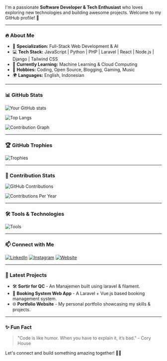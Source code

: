 

I'm a passionate **Software Developer & Tech Enthusiast** who loves exploring new technologies and building awesome projects. Welcome to my GitHub profile! 🚀

---

### 🔥 About Me
- 🎯 **Specialization:** Full-Stack Web Development & AI
- 💻 **Tech Stack:** JavaScript | Python | PHP | Laravel | React | Node.js | Django | Tailwind CSS
- 🌱 **Currently Learning:** Machine Learning & Cloud Computing
- 🎨 **Hobbies:** Coding, Open Source, Blogging, Gaming, Music
- 🌍 **Languages:** English, Indonesian

---

### 📊 GitHub Stats
![Your GitHub stats](https://github-readme-stats.vercel.app/api?username=Nurhasan12&show_icons=true&theme=tokyonight)

![Top Langs](https://github-readme-stats.vercel.app/api/top-langs/?username=Nurhasan12&layout=compact&theme=tokyonight)

![Contribution Graph](https://github-readme-activity-graph.vercel.app/graph?username=Nurhasan12&theme=github-dark)

---

### 🏆 GitHub Trophies
![Trophies](https://github-profile-trophy.vercel.app/?username=Nurhasan12&theme=onedark)

---

### 🚀 Contribution Stats
![GitHub Contributions](https://github-readme-streak-stats.herokuapp.com/?user=Nurhasan12&theme=tokyonight)

![Contributions Per Year](https://github-readme-stats.vercel.app/api?username=Nurhasan12&show_icons=true&include_all_commits=true&count_private=true&theme=tokyonight)

---

### 🛠 Tools & Technologies
![Tools](https://skillicons.dev/icons?i=html,css,js,react,vue,php,laravel,nodejs,mysql,mongodb,python,django,git,github,vscode,tailwind,docker)

---

### 📫 Connect with Me
[![LinkedIn](https://img.shields.io/badge/LinkedIn-%230077B5.svg?style=for-the-badge&logo=linkedin&logoColor=white)](https://www.linkedin.com/in/nurhasan)
[![Instagram](https://img.shields.io/badge/Instagram-%23E4405F.svg?style=for-the-badge&logo=instagram&logoColor=white)](https://instagram.com/nurhasan12_)
[![Website](https://img.shields.io/badge/Portfolio-%23000000.svg?style=for-the-badge&logo=firefox&logoColor=white)](https://nurhasan-portofolio)

---

### 🚀 Latest Projects
- 🛠 **Sortir for QC** - An Manajemen built using laravel & filament.
- 📱 **Booking System Web App** - A Laravel + Vue.js based booking management system.
- 🌐 **Portfolio Website** - My personal portfolio showcasing my skills & projects.

---

### ✨ Fun Fact
> "Code is like humor. When you have to explain it, it’s bad." - Cory House

Let's connect and build something amazing together! 🚀🔥

